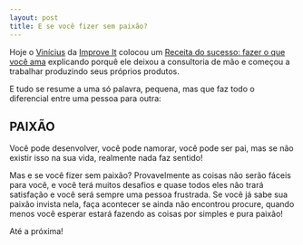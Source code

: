 ```yaml
---
layout: post
title: E se você fizer sem paixão?
---
```


Hoje o [Vinícius](http://www.improveit.com.br/empresa/vinicius) da [Improve It](http://www.improveit.com.br/) colocou um [Receita do sucesso: fazer o que você ama](http://blog.improveit.com.br/articles/2008/08/27/receita-do-sucesso-fazer-o-que-voce-ama) explicando porquê ele deixou a consultoria de mão e começou a trabalhar produzindo seus próprios produtos.

E tudo se resume a uma só palavra, pequena, mas que faz todo o diferencial entre uma pessoa para outra:

## PAIXÃO

Você pode desenvolver, você pode namorar, você pode ser pai, mas se não existir isso na sua vida, realmente nada faz sentido!

Mas e se você fizer sem paixão? Provavelmente as coisas não serão fáceis para você, e você terá muitos desafios e quase todos eles não trará satisfação e você será sempre uma pessoa frustrada. Se você já sabe sua paixão invista nela, faça acontecer se ainda não encontrou procure, quando menos você esperar estará fazendo as coisas por simples e pura paixão!

Até a próxima!

